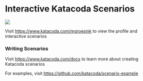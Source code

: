 # Interactive Katacoda Scenarios

[![](http://shields.katacoda.com/katacoda/mgroesink/count.svg)](https://www.katacoda.com/mgroesink "Get your profile on Katacoda.com")

Visit https://www.katacoda.com/mgroesink to view the profile and interactive scenarios

### Writing Scenarios
Visit https://www.katacoda.com/docs to learn more about creating Katacoda scenarios

For examples, visit https://github.com/katacoda/scenario-example
